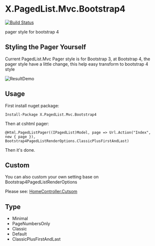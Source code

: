 # X.PagedList.Mvc.Bootstrap4
[![Build Status](https://lettucebo.visualstudio.com/Github.Build/_apis/build/status/X.PagedList.Mvc.Bootstrap4/X.PagedList.Mvc.Bootstrap4.Build?branchName=master&jobName=Job)](https://lettucebo.visualstudio.com/Github.Build/_build/latest?definitionId=18&branchName=master)

pager style for bootstrap 4

## Styling the Pager Yourself
Current PagedList.Mvc Pager style is for Bootstrap 3, at Bootstrap 4, the pager style have a little change, this help easy transform to bootstrap 4 style

![ResultDemo](https://i.imgur.com/tUcO9Xp.png)

## Usage
First install nuget package:
```
Install-Package X.PagedList.Mvc.Bootstrap4
```

Then at cshtml pager:
``` cshtml
@Html.PagedListPager((IPagedList)Model, page => Url.Action("Index", new { page }), Bootstrap4PagedListRenderOptions.ClassicPlusFirstAndLast)
```

Then it's done.

## Custom
You can also custom your own setting base on Bootstrap4PagedListRenderOptions

Please see: [HomeController.Cutsom](https://github.com/lettucebo/X.PagedList.Mvc.Bootstrap4/blob/master/src/X.PagedList.Mvc.Bootstrap4.Core.Example/Views/Home/Custom.cshtml)

## Type
- Minimal
- PageNumbersOnly
- Classic
- Default
- ClassicPlusFirstAndLast
